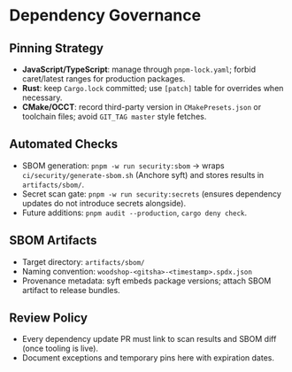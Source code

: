 # Dependency Governance

## Pinning Strategy
- **JavaScript/TypeScript**: manage through `pnpm-lock.yaml`; forbid caret/latest ranges for production packages.
- **Rust**: keep `Cargo.lock` committed; use `[patch]` table for overrides when necessary.
- **CMake/OCCT**: record third-party version in `CMakePresets.json` or toolchain files; avoid `GIT_TAG master` style fetches.

## Automated Checks
- SBOM generation: `pnpm -w run security:sbom` → wraps `ci/security/generate-sbom.sh` (Anchore syft) and stores results in `artifacts/sbom/`.
- Secret scan gate: `pnpm -w run security:secrets` (ensures dependency updates do not introduce secrets alongside).
- Future additions: `pnpm audit --production`, `cargo deny check`.

## SBOM Artifacts
- Target directory: `artifacts/sbom/`
- Naming convention: `woodshop-<gitsha>-<timestamp>.spdx.json`
- Provenance metadata: syft embeds package versions; attach SBOM artifact to release bundles.

## Review Policy
- Every dependency update PR must link to scan results and SBOM diff (once tooling is live).
- Document exceptions and temporary pins here with expiration dates.
